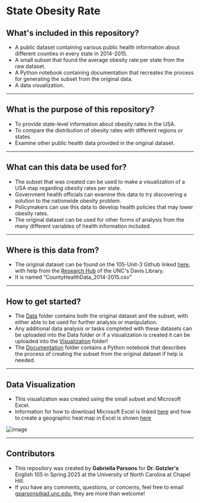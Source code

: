 # State Obesity Rate
## **What's included in this repository?**
- A public dataset containing various public health information about different counties in every state in 2014-2015.
- A small subset that found the average obesity rate per state from the raw dataset.
- A Python notebook containing documentation that recreates the process for generating the subset from the original data.
- A data visualization.
---
## **What is the purpose of this repository?**
- To provide state-level information about obesity rates in the USA.
- To compare the distribution of obesity rates with different regions or states.
- Examine other public health data provided in the original dataset.
---
## **What can this data be used for?**
- The subset that was created can be used to make a visualization of a USA map regarding obesity rates per state.
- Government health officials can examine this data to try discovering a solution to the nationwide obesity problem.
- Policymakers can use this data to develop health policies that may lower obesity rates.
- The original dataset can be used for other forms of analysis from the many different variables of health information included.
---
## **Where is this data from?**
- The original dataset can be found on the 105-Unit-3 Github linked [here](https://github.com/tarheel105/105-Unit-3), with help from the [Research Hub](https://github.com/UNC-Libraries-data) of the UNC's Davis Library.
- It is named "CountyHealthData_2014-2015.csv"
---
## **How to get started?**
- The [Data](https://github.com/gabbyparsons/State_Obesity_Rate/tree/main/Data) folder contains both the original dataset and the subset, with either able to be used for further analysis or manipulation.
- Any additional data analysis or tasks completed with these datasets can be uploaded into the Data folder or if a visualization is created it can be uploaded into the [Visualization](https://github.com/gabbyparsons/State_Obesity_Rate/tree/main/Visualization) folder!
- The [Documentation](https://github.com/gabbyparsons/State_Obesity_Rate/tree/main/Documentation) folder contains a Python notebook that describes the process of creating the subset from the original dataset if help is needed.
---
## **Data Visualization**
- This visualization was created using the small subset and Microsoft Excel.
- Information for how to download Microsoft Excel is linked [here](https://support.microsoft.com/en-us/office/download-install-or-reinstall-microsoft-365-or-office-2024-on-a-pc-or-mac-4414eaaf-0478-48be-9c42-23adc4716658) and how to create a geographic heat map in Excel is shown [here](https://www.exceldemy.com/make-geographic-heat-map-in-excel/)

![image](https://github.com/user-attachments/assets/a160e1ee-3072-48e6-9720-be65a5b62d1a)

---
## **Contributors**
- This repository was created by **Gabriella Parsons** for **Dr. Gotzler's** English 105 in Spring 2025 at the University of North Carolina at Chapel Hill.
- If you have any comments, questions, or concerns, feel free to email <gparsons@ad.unc.edu>, they are more than welcome!
